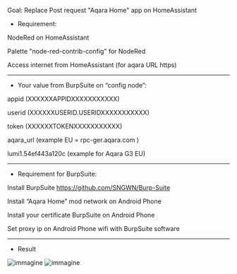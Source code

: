 Goal: Replace Post request "Aqara Home" app on HomeAssistant


- Requirement:

NodeRed on HomeAssistant

Palette "node-red-contrib-config" for NodeRed

Access internet from HomeAssistant (for aqara URL https)

---

- Your value from BurpSuite on “config node”:

appid	(XXXXXXAPPIDXXXXXXXXXXX)

userid	(XXXXXXUSERID.USERIDXXXXXXXXXXX)

token	(XXXXXXTOKENXXXXXXXXXXX)

aqara_url	(example EU = rpc-ger.aqara.com )

lumi1.54ef443a120c (example for Aqara G3 EU)

---

- Requirement for BurpSuite:

Install BurpSuite https://github.com/SNGWN/Burp-Suite

Install “Aqara Home” mod network on Android Phone

Install your certificate BurpSuite on Android Phone

Set proxy ip on Android Phone wifi with BurpSuite software

---

- Result

![immagine](https://github.com/sdavides/AqaraPOST-Homeassistant/assets/31100253/92e05aa3-8dd3-4257-9c3b-ccc84f4e65d8)
![immagine](https://github.com/sdavides/AqaraPOST-Homeassistant/assets/31100253/316750b5-7ddb-4539-a2b8-c157d262215c)

